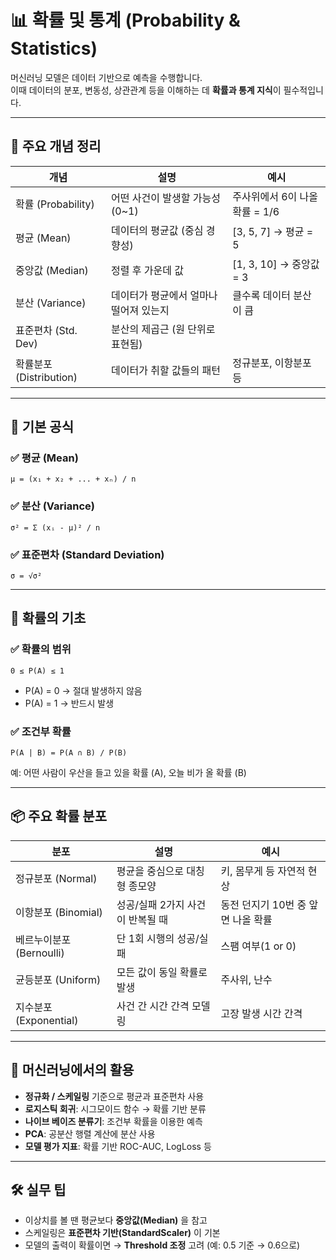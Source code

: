 # 📊 확률 및 통계 (Probability & Statistics)

머신러닝 모델은 데이터 기반으로 예측을 수행합니다.  
이때 데이터의 분포, 변동성, 상관관계 등을 이해하는 데 **확률과 통계 지식**이 필수적입니다.

---

## 📌 주요 개념 정리

| 개념 | 설명 | 예시 |
|------|------|------|
| 확률 (Probability) | 어떤 사건이 발생할 가능성 (0~1) | 주사위에서 6이 나올 확률 = 1/6 |
| 평균 (Mean) | 데이터의 평균값 (중심 경향성) | \[3, 5, 7\] → 평균 = 5 |
| 중앙값 (Median) | 정렬 후 가운데 값 | \[1, 3, 10\] → 중앙값 = 3 |
| 분산 (Variance) | 데이터가 평균에서 얼마나 떨어져 있는지 | 클수록 데이터 분산이 큼 |
| 표준편차 (Std. Dev) | 분산의 제곱근 (원 단위로 표현됨) | |
| 확률분포 (Distribution) | 데이터가 취할 값들의 패턴 | 정규분포, 이항분포 등 |

---

## 🧮 기본 공식

### ✅ 평균 (Mean)

```plaintext
μ = (x₁ + x₂ + ... + xₙ) / n
```

### ✅ 분산 (Variance)

```plaintext
σ² = Σ (xᵢ - μ)² / n
```

### ✅ 표준편차 (Standard Deviation)

```plaintext
σ = √σ²
```

---

## 🎯 확률의 기초

### ✅ 확률의 범위

```plaintext
0 ≤ P(A) ≤ 1
```

- P(A) = 0 → 절대 발생하지 않음  
- P(A) = 1 → 반드시 발생

### ✅ 조건부 확률

```plaintext
P(A | B) = P(A ∩ B) / P(B)
```

예: 어떤 사람이 우산을 들고 있을 확률 (A), 오늘 비가 올 확률 (B)

---

## 📦 주요 확률 분포

| 분포 | 설명 | 예시 |
|------|------|------|
| 정규분포 (Normal) | 평균을 중심으로 대칭형 종모양 | 키, 몸무게 등 자연적 현상 |
| 이항분포 (Binomial) | 성공/실패 2가지 사건이 반복될 때 | 동전 던지기 10번 중 앞면 나올 확률 |
| 베르누이분포 (Bernoulli) | 단 1회 시행의 성공/실패 | 스팸 여부(1 or 0) |
| 균등분포 (Uniform) | 모든 값이 동일 확률로 발생 | 주사위, 난수 |
| 지수분포 (Exponential) | 사건 간 시간 간격 모델링 | 고장 발생 시간 간격 |

---

## 🧠 머신러닝에서의 활용

- **정규화 / 스케일링** 기준으로 평균과 표준편차 사용  
- **로지스틱 회귀**: 시그모이드 함수 → 확률 기반 분류  
- **나이브 베이즈 분류기**: 조건부 확률을 이용한 예측  
- **PCA**: 공분산 행렬 계산에 분산 사용  
- **모델 평가 지표**: 확률 기반 ROC-AUC, LogLoss 등

---

## 🛠 실무 팁

- 이상치를 볼 땐 평균보다 **중앙값(Median)** 을 참고  
- 스케일링은 **표준편차 기반(StandardScaler)** 이 기본  
- 모델의 출력이 확률이면 → **Threshold 조정** 고려 (예: 0.5 기준 → 0.6으로)
